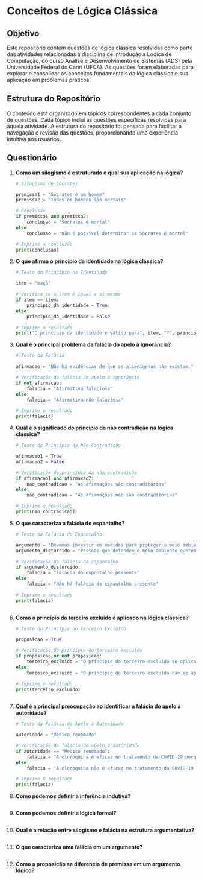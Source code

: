 # Conceitos de Lógica Clássica

## Objetivo

Este repositório contém questões de lógica clássica resolvidas como parte das atividades relacionadas à disciplina de Introdução à Lógica de Computação, do curso Análise e Desenvolvimento de Sistemas (ADS) pela Universidade Federal do Cariri (UFCA). As questões foram elaboradas para explorar e consolidar os conceitos fundamentais da lógica clássica e sua aplicação em problemas práticos.

## Estrutura do Repositório

O conteúdo está organizado em tópicos correspondentes a cada conjunto de questões. Cada tópico inclui as questões específicas resolvidas para aquela atividade. A estrutura do repositório foi pensada para facilitar a navegação e revisão das questões, proporcionando uma experiência intuitiva aos usuários.

## Questionário

1. **Como um silogismo é estruturado e qual sua aplicação na lógica?**

   ```python
   # Silogismo de Sócrates
   
   premissa1 = "Sócrates é um homem"
   premissa2 = "Todos os homens são mortais"
   
   # Conclusão
   if premissa1 and premissa2:
       conclusao = "Sócrates é mortal"
   else:
       conclusao = "Não é possível determinar se Sócrates é mortal"
   
   # Imprime a conclusão
   print(conclusao)

2. **O que afirma o princípio da identidade na lógica clássica?**

   ```python
   # Teste do Princípio da Identidade
   
   item = "maçã"
   
   # Verifica se o item é igual a si mesmo
   if item == item:
       principio_da_identidade = True
   else:
       principio_da_identidade = False
   
   # Imprime o resultado
   print("O princípio da identidade é válido para", item, "?", principio_da_identidade)

3. **Qual é o principal problema da falácia do apelo à ignorância?**

   ```python
   # Teste da Falácia
   
   afirmacao = "Não há evidências de que os alienígenas não existam."
   
   # Verificação da falácia do apelo à ignorância
   if not afirmacao:
       falacia = "Afirmativa falaciosa"
   else:
       falacia = "Afirmativa não falaciosa"
   
   # Imprime o resultado
   print(falacia)

4. **Qual é o significado do princípio da não contradição na lógica clássica?**

   ```python
   # Teste do Princípio da Não-Contradição
   
   afirmacao1 = True
   afirmacao2 = False
   
   # Verificação do princípio da não contradição
   if afirmacao1 and afirmacao2:
       nao_contradicao = "As afirmações são contraditórias"
   else:
       nao_contradicao = "As afirmações não são contraditórias"
   
   # Imprime o resultado
   print(nao_contradicao)

5. **O que caracteriza a falácia do espantalho?**

   ```python
   # Teste da Falácia do Espantalho
   
   argumento = "Devemos investir em medidas para proteger o meio ambiente."
   argumento_distorcido = "Pessoas que defendem o meio ambiente querem parar todo o desenvolvimento econômico."
   
   # Verificação da falácia do espantalho
   if argumento_distorcido:
       falacia = "Falácia do espantalho presente"
   else:
       falacia = "Não há falácia do espantalho presente"
   
   # Imprime o resultado
   print(falacia)
  
6. **Como o princípio do terceiro excluído é aplicado na lógica clássica?**

   ```python
   # Teste do Princípio do Terceiro Excluído
   
   proposicao = True
   
   # Verificação do princípio do terceiro excluído
   if proposicao or not proposicao:
       terceiro_excluido = "O princípio do terceiro excluído se aplica"
   else:
       terceiro_excluido = "O princípio do terceiro excluído não se aplica"
   
   # Imprime o resultado
   print(terceiro_excluido)
  
7. **Qual é a principal preocupação ao identificar a falácia do apelo à autoridade?**

   ```python
   # Teste da Falácia do Apelo à Autoridade
   
   autoridade = "Médico renomado"
   
   # Verificação da falácia do apelo à autoridade
   if autoridade == "Médico renomado":
       falacia = "A cloroquina é eficaz no tratamento da COVID-19 porque um médico renomado disse."
   else:
       falacia = "A cloroquina não é eficaz no tratamento da COVID-19 apenas porque um médico renomado disse."
   
   # Imprime o resultado
   print(falacia)

8. **Como podemos definir a inferência indutiva?**

   ```python

9. **Como podemos definir a lógica formal?**

   ```python

10. **Qual é a relação entre silogismo e falácia na estrutura argumentativa?**

    ```python

11. **O que caracteriza uma falácia em um argumento?**

    ```python

12. **Como a proposição se diferencia de premissa em um argumento lógico?**

    ```python
